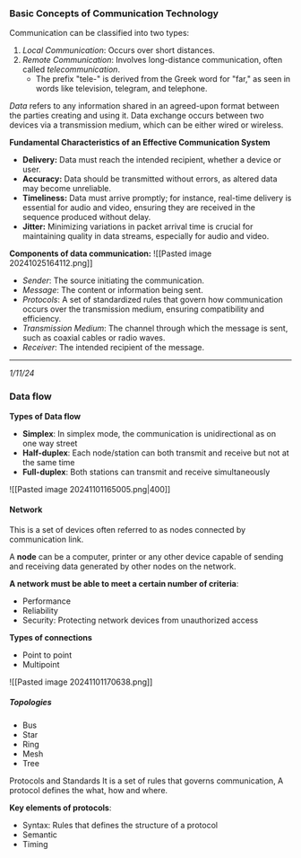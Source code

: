 ### Basic Concepts of Communication Technology

Communication can be classified into two types:
1. *Local Communication*: Occurs over short distances.
2. *Remote Communication*: Involves long-distance communication, often called *telecommunication*. 
   - The prefix "tele-" is derived from the Greek word for "far," as seen in words like television, telegram, and telephone.

*Data* refers to any information shared in an agreed-upon format between the parties creating and using it. Data exchange occurs between two devices via a transmission medium, which can be either wired or wireless. 


 **Fundamental Characteristics of an Effective Communication System**
- **Delivery:** Data must reach the intended recipient, whether a device or user.
- **Accuracy:** Data should be transmitted without errors, as altered data may become unreliable.
- **Timeliness:** Data must arrive promptly; for instance, real-time delivery is essential for audio and video, ensuring they are received in the sequence produced without delay.
- **Jitter:** Minimizing variations in packet arrival time is crucial for maintaining quality in data streams, especially for audio and video.

**Components of data communication:**
![[Pasted image 20241025164112.png]]

- *Sender*: The source initiating the communication.
- *Message*: The content or information being sent.
- *Protocols*: A set of standardized rules that govern how communication occurs over the transmission medium, ensuring compatibility and efficiency.
- *Transmission Medium*: The channel through which the message is sent, such as coaxial cables or radio waves.
- *Receiver*: The intended recipient of the message.

---
*1/11/24*
### Data flow
**Types of Data flow**
- **Simplex**: In simplex mode, the communication is unidirectional as on one way street
- **Half-duplex**: Each node/station can both transmit and receive but not at the same time
- **Full-duplex**: Both stations can transmit and receive simultaneously 

![[Pasted image 20241101165005.png|400]]

#### Network
This is a set of devices often referred to as nodes connected by communication link. 

A **node** can be a computer, printer or any other device capable of sending and receiving data generated by other nodes on the network.

**A network must be able to meet a certain number of criteria**:
- Performance 
- Reliability 
- Security: Protecting network devices from unauthorized access

**Types of connections**
- Point to point
- Multipoint

![[Pasted image 20241101170638.png]]

##### Topologies
- Bus
- Star
- Ring
- Mesh
- Tree

Protocols and Standards
It is a set of rules that governs communication, A protocol defines the what, how and where.

**Key elements of protocols**:
- Syntax: Rules that defines the structure of a protocol
- Semantic
- Timing